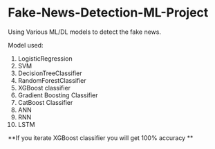 # Fake-News-Detection-ML-Project
Using Various ML/DL models to detect the fake news. 

Model used: 
1. LogisticRegression
2. SVM
3. DecisionTreeClassifier
4. RandomForestClassifier
5. XGBoost classifier
6. Gradient Boosting Classifier
7. CatBoost Classifier
8. ANN
9. RNN
10. LSTM

**If you iterate XGBoost classifier you will get 100% accuracy **
